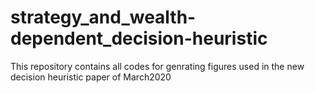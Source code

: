 # strategy_and_wealth-dependent_decision-heuristic
This repository contains all codes for genrating figures used in the new decision heuristic paper of March2020
